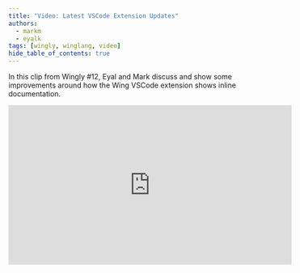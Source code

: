 ```yaml
---
title: "Video: Latest VSCode Extension Updates"
authors: 
  - markm
  - eyalk
tags: [wingly, winglang, video]
hide_table_of_contents: true
---
```


In this clip from Wingly #12, Eyal and Mark discuss and show some improvements around how the Wing VSCode extension shows inline documentation.

<!--truncate-->

<iframe width="560" height="315" src="https://www.youtube.com/embed/84X6VdKrgSk" title="YouTube video player" frameborder="0" allow="accelerometer; autoplay; clipboard-write; encrypted-media; gyroscope; picture-in-picture; web-share" allowfullscreen></iframe>